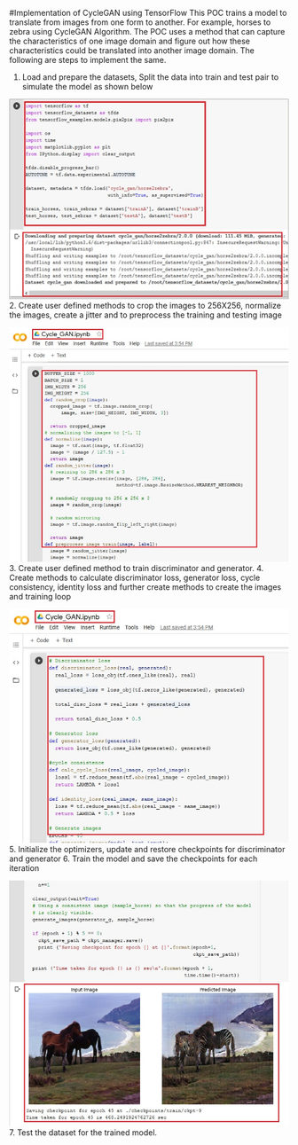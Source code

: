 #Implementation of CycleGAN using TensorFlow
This POC trains a model to translate from images from one form to another. For example, horses to zebra using CycleGAN Algorithm. The POC uses a method that can capture the characteristics of one image domain and figure out how these characteristics could be translated into another image domain. The following are steps to implement the same.
1.	Load and prepare the datasets, Split the data into train and test pair to simulate the model as shown below

 ![Alt text](https://github.com/Protontech-1803/DataScience/blob/master/CycleGAN/load_dataset.jpg)
2.	Create user defined methods to crop the images to 256X256, normalize the images, create a jitter and to preprocess the training and testing image

 ![Alt text](https://github.com/Protontech-1803/DataScience/blob/master/CycleGAN/resize_image.jpg)
3.	Create user defined method to train discriminator and generator.
4.	Create methods to calculate discriminator loss, generator loss, cycle consistency, identity loss and further create methods to create the images and training loop

![Alt text](https://github.com/Protontech-1803/DataScience/blob/master/CycleGAN/calculate_loss.jpg)
5.	Initialize the optimizers, update and restore checkpoints for discriminator and generator 
6.	Train the model and save the checkpoints for each iteration

![Alt text](https://github.com/Protontech-1803/DataScience/blob/master/CycleGAN/train_model.jpg)
7.	Test the dataset for the trained model.
